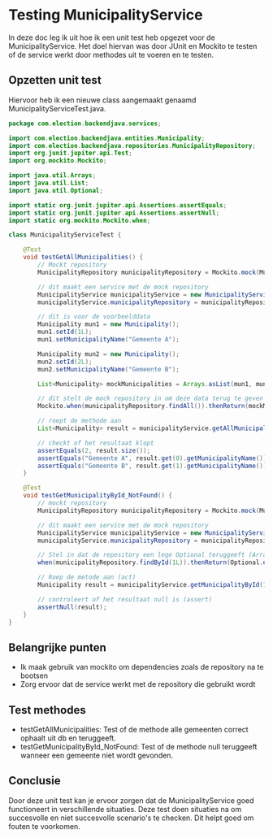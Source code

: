 # Testing MunicipalityService

In deze doc leg ik uit hoe ik een unit test heb opgezet voor de MunicipalityService. Het doel hiervan was door JUnit en Mockito te testen of de service werkt door methodes uit te voeren en te testen.

## Opzetten unit test

Hiervoor heb ik een nieuwe class aangemaakt genaamd MunicipalityServiceTest.java.
```java
package com.election.backendjava.services;

import com.election.backendjava.entities.Municipality;
import com.election.backendjava.repositories.MunicipalityRepository;
import org.junit.jupiter.api.Test;
import org.mockito.Mockito;

import java.util.Arrays;
import java.util.List;
import java.util.Optional;

import static org.junit.jupiter.api.Assertions.assertEquals;
import static org.junit.jupiter.api.Assertions.assertNull;
import static org.mockito.Mockito.when;

class MunicipalityServiceTest {

    @Test
    void testGetAllMunicipalities() {
        // Mockt repository
        MunicipalityRepository municipalityRepository = Mockito.mock(MunicipalityRepository.class);

        // dit maakt een service met de mock repository
        MunicipalityService municipalityService = new MunicipalityService();
        municipalityService.municipalityRepository = municipalityRepository;

        // dit is voor de voorbeelddata
        Municipality mun1 = new Municipality();
        mun1.setId(1L);
        mun1.setMunicipalityName("Gemeente A");

        Municipality mun2 = new Municipality();
        mun2.setId(2L);
        mun2.setMunicipalityName("Gemeente B");

        List<Municipality> mockMunicipalities = Arrays.asList(mun1, mun2);

        // dit stelt de mock repository in om deze data terug te geven
        Mockito.when(municipalityRepository.findAll()).thenReturn(mockMunicipalities);

        // roept de methode aan
        List<Municipality> result = municipalityService.getAllMunicipalities();

        // checkt of het resultaat klopt
        assertEquals(2, result.size());
        assertEquals("Gemeente A", result.get(0).getMunicipalityName());
        assertEquals("Gemeente B", result.get(1).getMunicipalityName());
    }

    @Test
    void testGetMunicipalityById_NotFound() {
        // mockt repository
        MunicipalityRepository municipalityRepository = Mockito.mock(MunicipalityRepository.class);

        // dit maakt een service met de mock repository
        MunicipalityService municipalityService = new MunicipalityService();
        municipalityService.municipalityRepository = municipalityRepository;

        // Stel in dat de repository een lege Optional teruggeeft (Arrange)
        when(municipalityRepository.findById(1L)).thenReturn(Optional.empty());

        // Roep de metode aan (act)
        Municipality result = municipalityService.getMunicipalityById(1L);

        // controleert of het resultaat null is (assert)
        assertNull(result);
    }
}
```

## Belangrijke punten
- Ik maak gebruik van mockito om dependencies zoals de repository na te bootsen
- Zorg ervoor dat de service werkt met de repository die gebruikt wordt

## Test methodes
- testGetAllMunicipalities: Test of de methode alle gemeenten correct ophaalt uit db en teruggeeft.
- testGetMunicipalityById_NotFound: Test of de methode null teruggeeft wanneer een gemeente niet wordt gevonden.

## Conclusie
Door deze unit test kan je ervoor zorgen dat de MunicipalityService goed functioneert in verschillende situaties. Deze test doen situaties na om succesvolle en niet succesvolle scenario's te checken. Dit helpt goed om fouten te voorkomen.